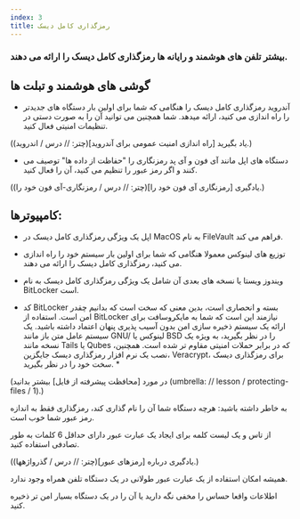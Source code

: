 ```yaml
---
index: 3
title: رمزگذاری کامل دیسک
---
```

### بیشتر تلفن های هوشمند و رایانه ها رمزگذاری کامل دیسک را ارائه می دهند.

## گوشی های هوشمند و تبلت ها

* آندروید رمزگذاری کامل دیسک را هنگامی که شما برای اولین بار دستگاه های جدیدتر را راه اندازی می کنید، ارائه میدهد. شما همچنین می توانید آن را به صورت دستی در تنظیمات امنیتی فعال کنید.

(یاد بگیرید [راه اندازی امنیت عمومی برای آندروید](چتر: // درس / اندروید).)

* دستگاه های اپل مانند آی فون و آی پد رمزنگاری را "حفاظت از داده ها" توصیف می کنند و اگر رمز عبور را تنظیم می کنید، آن را فعال کنید.

(یادگیری [رمزنگاری آی فون خود را](چتر: // درس / رمزنگاری-آی فون خود را).)

## کامپیوترها:

* اپل یک ویژگی رمزگذاری کامل دیسک در MacOS به نام FileVault فراهم می کند.
* توزیع های لینوکس معمولا هنگامی که شما برای اولین بار سیستم خود را راه اندازی می کنید، رمزگذاری کامل دیسک را ارائه می دهند.
* ویندوز ویستا یا نسخه های بعدی آن شامل یک ویژگی رمزگذاری کامل دیسک به نام BitLocker است.

* کد BitLocker بسته و انحصاری است، بدین معنی که سخت است که بدانیم چقدر امن است. استفاده از BitLocker نیازمند این است که شما به مایکروسافت برای ارائه یک سیستم ذخیره سازی امن بدون آسیب پذیری پنهان اعتماد داشته باشید. یک سیستم عامل متن باز مانند GNU/ لینوکس یا BSD را در نظر بگیرید، به ویژه یک نسخه مانند Tails یا Qubes که در برابر حملات امنیتی مقاوم تر شده است. همچنین،  نصب یک نرم افزار رمزگذاری دیسک جایگزین، Veracrypt، برای رمزگذاری دیسک سخت خود را در نظر بگیرید. *

(در مورد [محافظت پیشرفته از فایل] بیشتر بدانید (umbrella: // lesson / protecting-files / 1).)

به خاطر داشته باشید: هرچه دستگاه شما آن را نام گذاری کند، رمزگذاری فقط به اندازه رمز عبور شما خوب است.

از تاس و یک لیست کلمه برای ایجاد یک عبارت عبور دارای حداقل 6 کلمات به طور تصادفی استفاده کنید.

(یادگیری درباره [رمزهای عبور](چتر: // درس / گذرواژهها).)

همیشه امکان استفاده از یک عبارت عبور طولانی در یک دستگاه تلفن همراه وجود ندارد.

اطلاعات واقعا حساس را مخفی نگه دارید یا آن را در یک دستگاه بسیار امن تر ذخیره کنید.